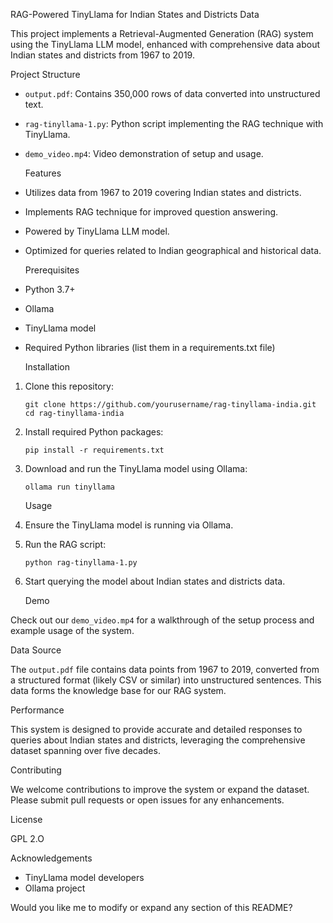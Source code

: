 RAG-Powered TinyLlama for Indian States and Districts Data

This project implements a Retrieval-Augmented Generation (RAG) system using the TinyLlama LLM model, enhanced with comprehensive data about Indian states and districts from 1967 to 2019.

   Project Structure

- `output.pdf`: Contains 350,000 rows of data converted into unstructured text.
- `rag-tinyllama-1.py`: Python script implementing the RAG technique with TinyLlama.
- `demo_video.mp4`: Video demonstration of setup and usage.

   Features

- Utilizes data from 1967 to 2019 covering Indian states and districts.
- Implements RAG technique for improved question answering.
- Powered by TinyLlama LLM model.
- Optimized for queries related to Indian geographical and historical data.

   Prerequisites

- Python 3.7+
- Ollama
- TinyLlama model
- Required Python libraries (list them in a requirements.txt file)

   Installation

1. Clone this repository:
   ```
   git clone https://github.com/yourusername/rag-tinyllama-india.git
   cd rag-tinyllama-india
   ```

2. Install required Python packages:
   ```
   pip install -r requirements.txt
   ```

3. Download and run the TinyLlama model using Ollama:
   ```
   ollama run tinyllama
   ```

   Usage

1. Ensure the TinyLlama model is running via Ollama.

2. Run the RAG script:
   ```
   python rag-tinyllama-1.py
   ```

3. Start querying the model about Indian states and districts data.

   Demo

Check out our `demo_video.mp4` for a walkthrough of the setup process and example usage of the system.

   Data Source

The `output.pdf` file contains data points from 1967 to 2019, converted from a structured format (likely CSV or similar) into unstructured sentences. This data forms the knowledge base for our RAG system.

   Performance

This system is designed to provide accurate and detailed responses to queries about Indian states and districts, leveraging the comprehensive dataset spanning over five decades.

   Contributing

We welcome contributions to improve the system or expand the dataset. Please submit pull requests or open issues for any enhancements.

   License

GPL 2.O

   Acknowledgements

- TinyLlama model developers
- Ollama project


Would you like me to modify or expand any section of this README?
